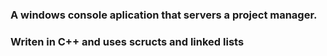 ### A windows console aplication that servers a project manager.
### Writen in C++ and uses scructs and linked lists
